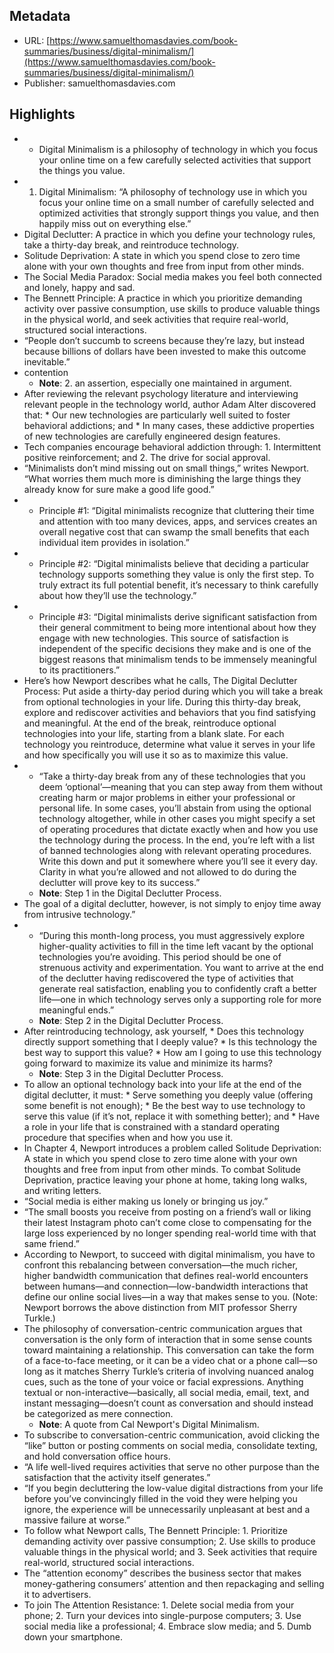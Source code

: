 ## Metadata
* URL: [https://www.samuelthomasdavies.com/book-summaries/business/digital-minimalism/](https://www.samuelthomasdavies.com/book-summaries/business/digital-minimalism/)
* Publisher: samuelthomasdavies.com


## Highlights
* * Digital Minimalism is a philosophy of technology in which you focus your online time on a few carefully selected activities that support the things you value.
* 1. Digital Minimalism: “A philosophy of technology use in which you focus your online time on a small number of carefully selected and optimized activities that strongly support things you value, and then happily miss out on everything else.”
* Digital Declutter: A practice in which you define your technology rules, take a thirty-day break, and reintroduce technology.
* Solitude Deprivation: A state in which you spend close to zero time alone with your own thoughts and free from input from other minds.
* The Social Media Paradox: Social media makes you feel both connected and lonely, happy and sad.
* The Bennett Principle: A practice in which you prioritize demanding activity over passive consumption, use skills to produce valuable things in the physical world, and seek activities that require real-world, structured social interactions.
* “People don’t succumb to screens because they’re lazy, but instead because billions of dollars have been invested to make this outcome inevitable.”
* contention
  * **Note**: 2. an assertion, especially one maintained in argument.
* After reviewing the relevant psychology literature and interviewing relevant people in the technology world, author Adam Alter discovered that: * Our new technologies are particularly well suited to foster behavioral addictions; and * In many cases, these addictive properties of new technologies are carefully engineered design features.
* Tech companies encourage behavioral addiction through: 1. Intermittent positive reinforcement; and 2. The drive for social approval.
* “Minimalists don’t mind missing out on small things,” writes Newport. “What worries them much more is diminishing the large things they already know for sure make a good life good.”
* * Principle #1: “Digital minimalists recognize that cluttering their time and attention with too many devices, apps, and services creates an overall negative cost that can swamp the small benefits that each individual item provides in isolation.”
* * Principle #2: “Digital minimalists believe that deciding a particular technology supports something they value is only the first step. To truly extract its full potential benefit, it’s necessary to think carefully about how they’ll use the technology.”
* * Principle #3: “Digital minimalists derive significant satisfaction from their general commitment to being more intentional about how they engage with new technologies. This source of satisfaction is independent of the specific decisions they make and is one of the biggest reasons that minimalism tends to be immensely meaningful to its practitioners.”
* Here’s how Newport describes what he calls, The Digital Declutter Process: Put aside a thirty-day period during which you will take a break from optional technologies in your life. During this thirty-day break, explore and rediscover activities and behaviors that you find satisfying and meaningful. At the end of the break, reintroduce optional technologies into your life, starting from a blank slate. For each technology you reintroduce, determine what value it serves in your life and how specifically you will use it so as to maximize this value.
* * “Take a thirty-day break from any of these technologies that you deem ‘optional’—meaning that you can step away from them without creating harm or major problems in either your professional or personal life. In some cases, you’ll abstain from using the optional technology altogether, while in other cases you might specify a set of operating procedures that dictate exactly when and how you use the technology during the process. In the end, you’re left with a list of banned technologies along with relevant operating procedures. Write this down and put it somewhere where you’ll see it every day. Clarity in what you’re allowed and not allowed to do during the declutter will prove key to its success.”
  * **Note**: Step 1 in the Digital Declutter Process.
* The goal of a digital declutter, however, is not simply to enjoy time away from intrusive technology.”
* * “During this month-long process, you must aggressively explore higher-quality activities to fill in the time left vacant by the optional technologies you’re avoiding. This period should be one of strenuous activity and experimentation. You want to arrive at the end of the declutter having rediscovered the type of activities that generate real satisfaction, enabling you to confidently craft a better life—one in which technology serves only a supporting role for more meaningful ends.”
  * **Note**: Step 2 in the Digital Declutter Process.
* After reintroducing technology, ask yourself, * Does this technology directly support something that I deeply value? * Is this technology the best way to support this value? * How am I going to use this technology going forward to maximize its value and minimize its harms?
  * **Note**: Step 3 in the Digital Declutter Process.
* To allow an optional technology back into your life at the end of the digital declutter, it must: * Serve something you deeply value (offering some benefit is not enough); * Be the best way to use technology to serve this value (if it’s not, replace it with something better); and * Have a role in your life that is constrained with a standard operating procedure that specifies when and how you use it.
* In Chapter 4, Newport introduces a problem called Solitude Deprivation: A state in which you spend close to zero time alone with your own thoughts and free from input from other minds. To combat Solitude Deprivation, practice leaving your phone at home, taking long walks, and writing letters.
* “Social media is either making us lonely or bringing us joy.”
* “The small boosts you receive from posting on a friend’s wall or liking their latest Instagram photo can’t come close to compensating for the large loss experienced by no longer spending real-world time with that same friend.”
* According to Newport, to succeed with digital minimalism, you have to confront this rebalancing between conversation—the much richer, higher bandwidth communication that defines real-world encounters between humans—and connection—low-bandwidth interactions that define our online social lives—in a way that makes sense to you. (Note: Newport borrows the above distinction from MIT professor Sherry Turkle.)
* The philosophy of conversation-centric communication argues that conversation is the only form of interaction that in some sense counts toward maintaining a relationship. This conversation can take the form of a face-to-face meeting, or it can be a video chat or a phone call—so long as it matches Sherry Turkle’s criteria of involving nuanced analog cues, such as the tone of your voice or facial expressions. Anything textual or non-interactive—basically, all social media, email, text, and instant messaging—doesn’t count as conversation and should instead be categorized as mere connection.
  * **Note**: A quote from Cal Newport's Digital Minimalism.
* To subscribe to conversation-centric communication, avoid clicking the “like” button or posting comments on social media, consolidate texting, and hold conversation office hours.
* “A life well-lived requires activities that serve no other purpose than the satisfaction that the activity itself generates.”
* “If you begin decluttering the low-value digital distractions from your life before you’ve convincingly filled in the void they were helping you ignore, the experience will be unnecessarily unpleasant at best and a massive failure at worse.”
* To follow what Newport calls, The Bennett Principle: 1. Prioritize demanding activity over passive consumption; 2. Use skills to produce valuable things in the physical world; and 3. Seek activities that require real-world, structured social interactions.
* The “attention economy” describes the business sector that makes money-gathering consumers’ attention and then repackaging and selling it to advertisers.
* To join The Attention Resistance: 1. Delete social media from your phone; 2. Turn your devices into single-purpose computers; 3. Use social media like a professional; 4. Embrace slow media; and 5. Dumb down your smartphone.
